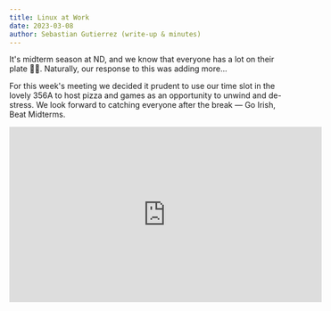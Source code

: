```yaml
---
title: Linux at Work
date: 2023-03-08
author: Sebastian Gutierrez (write-up & minutes)
---
```


It's midterm season at ND, and we know that everyone has a lot on their plate 🥄🥄.  Naturally, our response to this was adding more...

For this week's meeting we decided it prudent to use our time slot in the lovely 356A to host pizza and games as an opportunity to unwind and de-stress.  We look forward to catching everyone after the break — Go Irish, Beat Midterms. 

<div style="text-align: center">
<iframe width="560" height="315" src="https://www.youtube.com/embed/i43tkaTXtwI" title="YouTube video player" frameborder="0" allow="accelerometer; autoplay; clipboard-write; encrypted-media; gyroscope; picture-in-picture; web-share" allowfullscreen></iframe>
</div>

